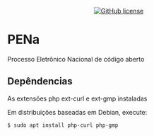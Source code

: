 
<p align="center">
<a href="https://github.com/jorgevilaca82/PENa"><img alt="GitHub license" src="https://img.shields.io/github/license/jorgevilaca82/PENa?style=flat-square"></a>
</p>

# PENa

Processo Eletrônico Nacional de código aberto

Depêndencias
--

As extensões php ext-curl e ext-gmp instaladas

Em distribuições baseadas em Debian, execute:

`$ sudo apt install php-curl php-gmp`